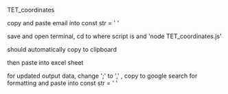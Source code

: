 TET_coordinates

copy and paste email into const str = ' '

save and open terminal, cd to where script is and 'node TET_coordinates.js'

should automatically copy to clipboard

then paste into excel sheet

for updated output data, change ';' to ',' , copy to google search for formatting and paste into const str = ' '
